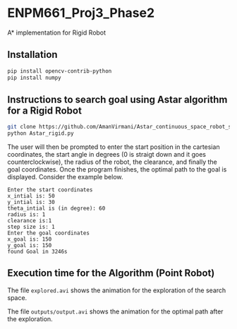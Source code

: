 # ENPM661_Proj3_Phase2
A* implementation for Rigid Robot


## Installation
```bash
pip install opencv-contrib-python
pip install numpy
```

## Instructions to search goal using Astar algorithm for a Rigid Robot
```bash
git clone https://github.com/AmanVirmani/Astar_continuous_space_robot_search.git
python Astar_rigid.py
```
The user will then be prompted to enter the start position in the cartesian coordinates, the start angle in degrees (0 is straigt down and it goes counterclockwise), the radius of the robot, the clearance, and finally the goal coordinates. Once the program finishes, the optimal path to the goal is displayed. Consider the example below.

```
Enter the start coordinates
x_intial is: 50
y_intial is: 30
theta_intial is (in degree): 60
radius is: 1
clearance is:1
step size is: 1
Enter the goal coordinates
x_goal is: 150
y_goal is: 150
found Goal in 3246s
```

## Execution time for the Algorithm (Point Robot)
The file `explored.avi` shows the animation for the exploration of the search space.

The file `outputs/output.avi` shows the animation for the optimal path after the exploration.

